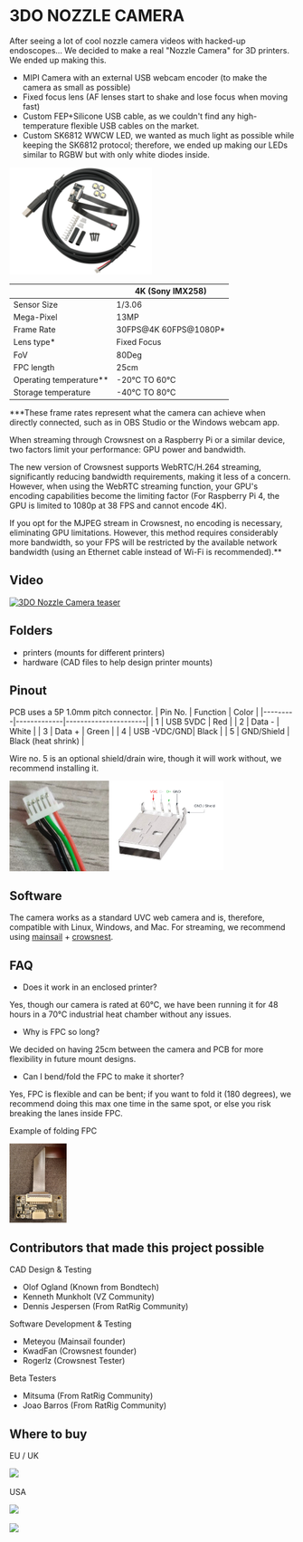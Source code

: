 # 3DO NOZZLE CAMERA

After seeing a lot of cool nozzle camera videos with hacked-up endoscopes...
We decided to make a real "Nozzle Camera" for 3D printers.
We ended up making this.
- MIPI Camera with an external USB webcam encoder (to make the camera as small as possible)
- Fixed focus lens (AF lenses start to shake and lose focus when moving fast)
- Custom FEP+Silicone USB cable, as we couldn't find any high-temperature flexible USB cables on the market.
- Custom SK6812 WWCW LED, we wanted as much light as possible while keeping the SK6812 protocol; therefore, we ended up making our LEDs similar to RGBW but with only white diodes inside.

<img src="./images/NC_KIT.jpg" width="50%">

|                         | 4K (Sony IMX258)     |
|-------------------------|----------------------|
| Sensor Size             | 1/3.06               |
| Mega-Pixel              | 13MP                 |
| Frame Rate              | 30FPS@4K 60FPS@1080P* |
| Lens type*              | Fixed Focus          |
| FoV                     | 80Deg                |
| FPC length              | 25cm                 |
| Operating temperature** | -20°C TO 60°C        |
| Storage temperature     | -40°C TO 80°C        |
***These frame rates represent what the camera can achieve when directly connected, such as in OBS Studio or the Windows webcam app.

When streaming through Crowsnest on a Raspberry Pi or a similar device, two factors limit your performance: GPU power and bandwidth.

The new version of Crowsnest supports WebRTC/H.264 streaming, significantly reducing bandwidth requirements, making it less of a concern. However, when using the WebRTC streaming function, your GPU's encoding capabilities become the limiting factor (For Raspberry Pi 4, the GPU is limited to 1080p at 38 FPS and cannot encode 4K).

If you opt for the MJPEG stream in Crowsnest, no encoding is necessary, eliminating GPU limitations. However, this method requires considerably more bandwidth, so your FPS will be restricted by the available network bandwidth (using an Ethernet cable instead of Wi-Fi is recommended).**

## Video
[![3DO Nozzle Camera teaser](https://img.youtube.com/vi/BjG8rhLlGIU/0.jpg)](https://www.youtube.com/watch?v=BjG8rhLlGIU)

## Folders
- printers (mounts for different printers)
- hardware (CAD files to help design printer mounts)

## Pinout
PCB uses a 5P 1.0mm pitch connector.
| Pin No. | Function    | Color                |
|---------|-------------|----------------------|
| 1       | USB 5VDC    | Red                  |
| 2       | Data -      | White                |
| 3       | Data +      | Green                |
| 4       | USB -VDC/GND| Black                |
| 5       | GND/Shield  | Black (heat shrink)  |

Wire no. 5 is an optional shield/drain wire, though it will work without, we recommend installing it.

<img src="./images/pinout_5p.png" width="35%" align="left">
<img src="./images/pinout_usb2.png" width="40%">
</br>

## Software
The camera works as a standard UVC web camera and is, therefore, compatible with Linux, Windows, and Mac.
For streaming, we recommend using [mainsail](https://github.com/mainsail-crew/mainsail) + [crowsnest](https://github.com/mainsail-crew/crowsnest).

## FAQ
- Does it work in an enclosed printer?

Yes, though our camera is rated at 60°C, we have been running it for 48 hours in a 70°C industrial heat chamber without any issues.
- Why is FPC so long?

We decided on having 25cm between the camera and PCB for more flexibility in future mount designs.
- Can I bend/fold the FPC to make it shorter?

Yes, FPC is flexible and can be bent; if you want to fold it (180 degrees), we recommend doing this max one time in the same spot, or else you risk breaking the lanes inside FPC.

Example of folding FPC

<img src="./images/FPC_BEND.jpg" width="20%">

## Contributors that made this project possible
CAD Design & Testing
- Olof Ogland (Known from Bondtech)
- Kenneth Munkholt (VZ Community)
- Dennis Jespersen (From RatRig Community)

Software Development & Testing
- Meteyou (Mainsail founder)
- KwadFan (Crowsnest founder)
- Rogerlz (Crowsnest Tester)

Beta Testers
- Mitsuma (From RatRig Community)
- Joao Barros (From RatRig Community)

## Where to buy
EU / UK

<a alt="3DO" href="https://3do.eu/"><img src="https://3do.dk/img/logo-1694603603.jpg" width="200"></a>

USA

<a alt="Fabreeko" href="https://www.fabreeko.com/"><img src="https://cdn.shopify.com/s/files/1/0266/5001/7990/files/Fabreeko_Logo_ecf1536e-3074-4a0e-9306-87ca89f1abbd_320x.png" width="200"></a>

<a alt="KB3D" href="https://kb-3d.com/"><img src="https://kb-3d.com/store/img/kb-3d-logo-1673465361.jpg" width="200"></a>
